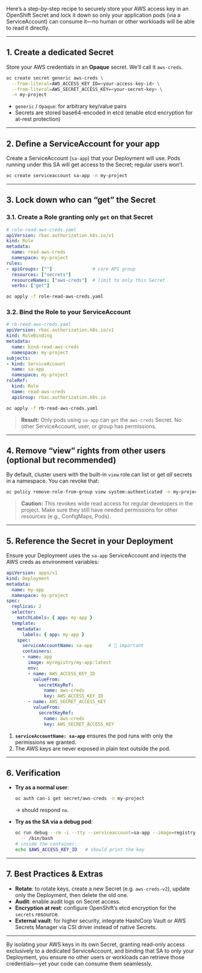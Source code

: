 Here’s a step-by-step recipe to securely store your AWS access key in an OpenShift Secret and lock it down so only your application pods (via a ServiceAccount) can consume it—no human or other workloads will be able to read it directly.

---

## 1. Create a dedicated Secret

Store your AWS credentials in an **Opaque** secret. We’ll call it `aws-creds`.

```bash
oc create secret generic aws-creds \
  --from-literal=AWS_ACCESS_KEY_ID=<your-access-key-id> \
  --from-literal=AWS_SECRET_ACCESS_KEY=<your-secret-key> \
  -n my-project
```

* `generic` / `Opaque`: for arbitrary key/value pairs
* Secrets are stored base64-encoded in etcd (enable etcd encryption for at-rest protection)

---

## 2. Define a ServiceAccount for your app

Create a ServiceAccount (`sa-app`) that your Deployment will use. Pods running under this SA will get access to the Secret; regular users won’t.

```bash
oc create serviceaccount sa-app -n my-project
```

---

## 3. Lock down who can “get” the Secret

### 3.1. Create a Role granting only `get` on that Secret

```yaml
# role-read-aws-creds.yaml
apiVersion: rbac.authorization.k8s.io/v1
kind: Role
metadata:
  name: read-aws-creds
  namespace: my-project
rules:
- apiGroups: [""]               # core API group
  resources: ["secrets"]
  resourceNames: ["aws-creds"]  # limit to only this Secret
  verbs: ["get"]
```

```bash
oc apply -f role-read-aws-creds.yaml
```

### 3.2. Bind the Role to your ServiceAccount

```yaml
# rb-read-aws-creds.yaml
apiVersion: rbac.authorization.k8s.io/v1
kind: RoleBinding
metadata:
  name: bind-read-aws-creds
  namespace: my-project
subjects:
- kind: ServiceAccount
  name: sa-app
  namespace: my-project
roleRef:
  kind: Role
  name: read-aws-creds
  apiGroup: rbac.authorization.k8s.io
```

```bash
oc apply -f rb-read-aws-creds.yaml
```

> **Result:** Only pods using `sa-app` can `get` the `aws-creds` Secret. No other ServiceAccount, user, or group has permissions.

---

## 4. Remove “view” rights from other users (optional but recommended)

By default, cluster users with the built-in `view` role can list or get *all* secrets in a namespace. You can revoke that:

```bash
oc policy remove-role-from-group view system:authenticated -n my-project
```

> **Caution:** This revokes wide read access for regular developers in the project. Make sure they still have needed permissions for other resources (e.g., ConfigMaps, Pods).

---

## 5. Reference the Secret in your Deployment

Ensure your Deployment uses the `sa-app` ServiceAccount and injects the AWS creds as environment variables:

```yaml
apiVersion: apps/v1
kind: Deployment
metadata:
  name: my-app
  namespace: my-project
spec:
  replicas: 2
  selector:
    matchLabels: { app: my-app }
  template:
    metadata:
      labels: { app: my-app }
    spec:
      serviceAccountName: sa-app      # 🔑 important
      containers:
      - name: app
        image: myregistry/my-app:latest
        env:
        - name: AWS_ACCESS_KEY_ID
          valueFrom:
            secretKeyRef:
              name: aws-creds
              key: AWS_ACCESS_KEY_ID
        - name: AWS_SECRET_ACCESS_KEY
          valueFrom:
            secretKeyRef:
              name: aws-creds
              key: AWS_SECRET_ACCESS_KEY
```

1. **`serviceAccountName: sa-app`** ensures the pod runs with only the permissions we granted.
2. The AWS keys are never exposed in plain text outside the pod.

---

## 6. Verification

* **Try as a normal user**:

  ```bash
  oc auth can-i get secret/aws-creds -n my-project
  ```

  → should respond `no`.

* **Try as the SA via a debug pod**:

  ```bash
  oc run debug --rm -i --tty --serviceaccount=sa-app --image=registry.access.redhat.com/ubi8/ubi \
    -- /bin/bash
  # inside the container:
  echo $AWS_ACCESS_KEY_ID   # should print the key
  ```

---

## 7. Best Practices & Extras

* **Rotate**: to rotate keys, create a new Secret (e.g. `aws-creds-v2`), update only the Deployment, then delete the old one.
* **Audit**: enable audit logs on Secret access.
* **Encryption at rest**: configure OpenShift’s etcd encryption for the `secrets` resource.
* **External vault**: for higher security, integrate HashiCorp Vault or AWS Secrets Manager via CSI driver instead of native Secrets.

---

By isolating your AWS keys in its own Secret, granting read-only access exclusively to a dedicated ServiceAccount, and binding that SA to only your Deployment, you ensure no other users or workloads can retrieve those credentials—yet your code can consume them seamlessly.
